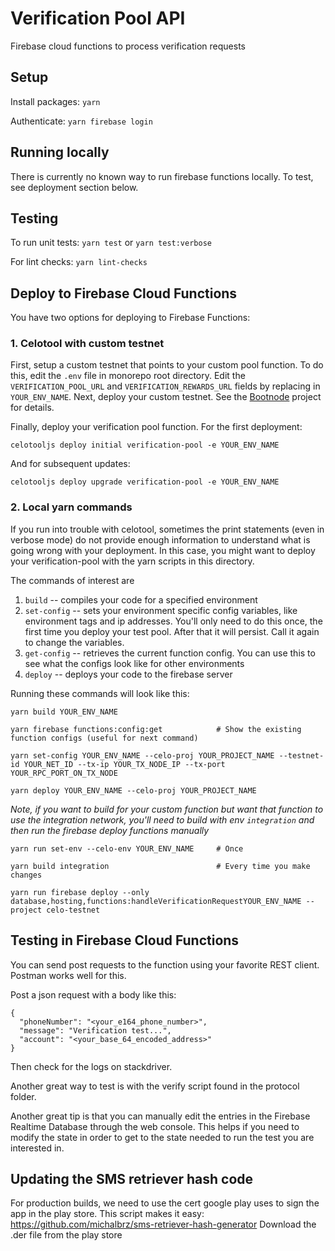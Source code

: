 # Verification Pool API

Firebase cloud functions to process verification requests

## Setup

Install packages:
`yarn`

Authenticate:
`yarn firebase login`

## Running locally

There is currently no known way to run firebase functions locally. To test, see deployment section below.

## Testing

To run unit tests:
`yarn test` or `yarn test:verbose`

For lint checks:
`yarn lint-checks`

## Deploy to Firebase Cloud Functions

You have two options for deploying to Firebase Functions:

### 1. Celotool with custom testnet

First, setup a custom testnet that points to your custom pool function.
To do this, edit the `.env` file in monorepo root directory. Edit the `VERIFICATION_POOL_URL` and `VERIFICATION_REWARDS_URL` fields by replacing in `YOUR_ENV_NAME`.
Next, deploy your custom testnet. See the [Bootnode](https://github.com/celo-org/bootnode/tree/master/bootnode-coin) project for details.

Finally, deploy your verification pool function.
For the first deployment:

```
celotooljs deploy initial verification-pool -e YOUR_ENV_NAME
```

And for subsequent updates:

```
celotooljs deploy upgrade verification-pool -e YOUR_ENV_NAME
```

### 2. Local yarn commands

If you run into trouble with celotool, sometimes the print statements (even in verbose mode) do not provide enough information to understand what is going wrong with your deployment. In this case, you might want to deploy your verification-pool with the yarn scripts in this directory.

The commands of interest are

1.  `build` -- compiles your code for a specified environment
2.  `set-config` -- sets your environment specific config variables, like environment tags and ip addresses. You'll only need to do this once, the first time you deploy your test pool. After that it will persist. Call it again to change the variables.
3.  `get-config` -- retrieves the current function config. You can use this to see what the configs look like for other environments
4.  `deploy` -- deploys your code to the firebase server

Running these commands will look like this:

    yarn build YOUR_ENV_NAME

    yarn firebase functions:config:get            # Show the existing function configs (useful for next command)

    yarn set-config YOUR_ENV_NAME --celo-proj YOUR_PROJECT_NAME --testnet-id YOUR_NET_ID --tx-ip YOUR_TX_NODE_IP --tx-port YOUR_RPC_PORT_ON_TX_NODE

    yarn deploy YOUR_ENV_NAME --celo-proj YOUR_PROJECT_NAME

_Note, if you want to build for your custom function but want that function to use the integration network, you'll need to build with env `integration` and then run the firebase deploy functions manually_

    yarn run set-env --celo-env YOUR_ENV_NAME     # Once

    yarn build integration                        # Every time you make changes

    yarn run firebase deploy --only database,hosting,functions:handleVerificationRequestYOUR_ENV_NAME --project celo-testnet

## Testing in Firebase Cloud Functions

You can send post requests to the function using your favorite REST client. Postman works well for this.

Post a json request with a body like this:

    {
      "phoneNumber": "<your_e164_phone_number>",
      "message": "Verification test...",
      "account": "<your_base_64_encoded_address>"
    }

Then check for the logs on stackdriver.

Another great way to test is with the verify script found in the protocol folder.

Another great tip is that you can manually edit the entries in the Firebase Realtime Database through the web console. This helps if you need to modify the state in order to get to the state needed to run the test you are interested in.

## Updating the SMS retriever hash code

For production builds, we need to use the cert google play uses to sign the app in the play store.
This script makes it easy: https://github.com/michalbrz/sms-retriever-hash-generator
Download the .der file from the play store
